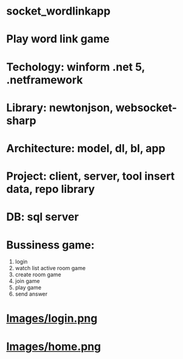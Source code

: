 # socket_wordlinkapp
# Play word link game
# Techology: winform .net 5, .netframework
# Library: newtonjson, websocket-sharp
# Architecture: model, dl, bl, app
# Project: client, server, tool insert data, repo library
# DB: sql server
# Bussiness game:
1. login
2. watch list active room game
3. create room game
4. join game
5. play game
6. send answer

# [Images/login.png](https://github.com/pkl-mrphuc/socket_wordlinkapp/blob/a10dfac7decf6e8b5eecc25f7f6cd6eeb53d1a88/Images/login.png)
# [Images/home.png](https://github.com/pkl-mrphuc/socket_wordlinkapp/blob/98e3a7b88865ee89022f2262916c5dab24b4f465/Images/home.png)





